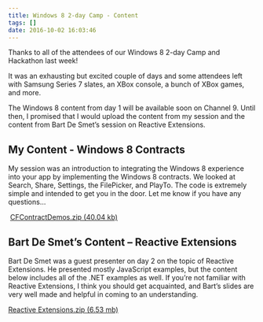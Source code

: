 ```yaml
---
title: Windows 8 2-day Camp - Content
tags: []
date: 2016-10-02 16:03:46
---
```


Thanks to all of the attendees of our Windows 8 2-day Camp and Hackathon last week!

It was an exhausting but excited couple of days and some attendees left with Samsung Series 7 slates, an XBox console, a bunch of XBox games, and more.

The Windows 8 content from day 1 will be available soon on Channel 9\. Until then, I promised that I would upload the content from my session and the content from Bart De Smet&rsquo;s session on Reactive Extensions.

## My Content - Windows 8 Contracts

My session was an introduction to integrating the Windows 8 experience into your app by implementing the Windows 8 contracts. We looked at Search, Share, Settings, the FilePicker, and PlayTo. The code is extremely simple and intended to get you in the door. Let me know if you have any questions&hellip;

&nbsp;[CFContractDemos.zip (40.04 kb)](/bcms-media/Files/Download?id=5d885e72-f4bd-48b6-9591-a3530071b2b7)

## Bart De Smet&rsquo;s Content &ndash; Reactive Extensions

Bart De Smet was a guest presenter on day 2 on the topic of Reactive Extensions. He presented mostly JavaScript examples, but the content below includes all of the .NET examples as well. If you&rsquo;re not familiar with Reactive Extensions, I think you should get acquainted, and Bart&rsquo;s slides are very well made and helpful in coming to an understanding.

[Reactive Extensions.zip (6.53 mb)](/bcms-media/Files/Download?id=5fb01c0e-f4f1-4067-9d5b-a3530071ab7d)